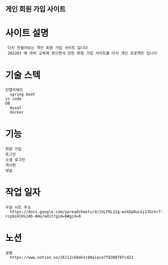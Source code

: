 ## 게인 회원 가입 사이트 
  # 사이트 설명 
     다시 만들어보는 개인 회원 가입 사이트 입니다
     202203 에 국비 교육에 받으면서 만든 회원 가입 사이트를 다시 개인 프로젝트 입니다 
  # 기술 스텍 
    인텔리제이 
      spring boot 
    vs code 
    DB 
      mysql 
      docker
  # 기능 
    회원 가입 
    로그인 
    소셜 로그인 
    게사판 
    댓글
  # 작업 일자 
    구글 시트 주소 
      https://docs.google.com/spreadsheets/d/1hLFRL1Ig-wskDpDuLGj13bchrf-rcpbsXCHsz4b-AHo/edit?gid=0#gid=0
  # 노션 
    설명 
      https://www.notion.so/26112c6bde1c80a1ace7f830876fcd22
